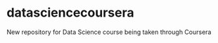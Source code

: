 datasciencecoursera
===================

New repository for Data Science course being taken through Coursera
